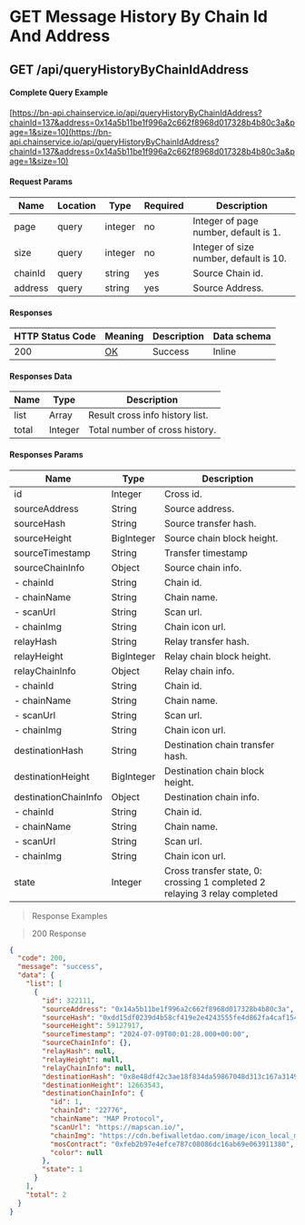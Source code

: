 # GET Message History By Chain Id And Address

## GET /api/queryHistoryByChainIdAddress

#### Complete Query Example

[https://bn-api.chainservice.io/api/queryHistoryByChainIdAddress?chainId=137&address=0x14a5b11be1f996a2c662f8968d017328b4b80c3a&page=1&size=10](https://bn-api.chainservice.io/api/queryHistoryByChainIdAddress?chainId=137&address=0x14a5b11be1f996a2c662f8968d017328b4b80c3a&page=1&size=10)

#### Request Params

| Name      | Location | Type   | Required | Description                         |
| --------- | -------- | ------ | -------- | ----------------------------------- |
| page      | query    | integer | no      | Integer of page number, default is 1.   |
| size      | query    | integer | no      | Integer of size number, default is 10.  |
| chainId   | query    | string | yes      | Source Chain id.   |
| address   | query    | string | yes      | Source Address. |

#### Responses

| HTTP Status Code | Meaning                                                 | Description | Data schema |
| ---------------- | ------------------------------------------------------- | ----------- | ----------- |
| 200              | [OK](https://tools.ietf.org/html/rfc7231#section-6.3.1) | Success     | Inline      |

#### Responses Data

| Name   | Type  | Description                |
| ------ | ----- | -------------------------- |
| list   | Array | Result cross info history list. |
| total   | Integer | Total number of cross history. |

#### Responses Params

| Name                | Type   | Description                               |
| ------------------- | ------ | ----------------------------------------- |
| id                  | Integer | Cross id.                           |
| sourceAddress       | String | Source address.                           |
| sourceHash          | String | Source transfer hash.                     |
| sourceHeight        | BigInteger | Source chain block height.                  |
| sourceTimestamp     | String | Transfer timestamp                         |
| sourceChainInfo     | Object | Source chain info.                            |
| - chainId           | String | Chain id.                               |
| - chainName         | String | Chain name.                             |
| - scanUrl           | String | Scan url.                                 |
| - chainImg          | String | Chain icon url.                          |
| relayHash          | String | Relay transfer hash.                     |
| relayHeight        | BigInteger | Relay chain block height.                  |
| relayChainInfo     | Object | Relay chain info.                            |
| - chainId           | String | Chain id.                               |
| - chainName         | String | Chain name.                             |
| - scanUrl           | String | Scan url.                                 |
| - chainImg          | String | Chain icon url.                          |
| destinationHash     | String | Destination chain transfer hash.                     |
| destinationHeight   | BigInteger | Destination chain block height.    |
| destinationChainInfo| Object | Destination chain info.                            |
| - chainId           | String | Chain id.                               |
| - chainName         | String | Chain name.                             |
| - scanUrl           | String | Scan url.                                 |
| - chainImg          | String | Chain icon url.                          |
| state               | Integer | Cross transfer state, 0: crossing 1 completed 2 relaying 3 relay completed                           |
> Response Examples

> 200 Response

```json
{
  "code": 200,
  "message": "success",
  "data": {
    "list": [
      {
        "id": 322111,
        "sourceAddress": "0x14a5b11be1f996a2c662f8968d017328b4b80c3a",
        "sourceHash": "0xdd15df0239d4b58cf419e2e4243555fe4d862fa4caf154086222dadd3d751013",
        "sourceHeight": 59127917,
        "sourceTimestamp": "2024-07-09T00:01:28.000+00:00",
        "sourceChainInfo": {},
        "relayHash": null,
        "relayHeight": null,
        "relayChainInfo": null,
        "destinationHash": "0x8e48df42c3ae18f834da59867048d313c167a3149bac9bfa62c04b78d1df36d7",
        "destinationHeight": 12663543,
        "destinationChainInfo": {
          "id": 1,
          "chainId": "22776",
          "chainName": "MAP Protocol",
          "scanUrl": "https://mapscan.io/",
          "chainImg": "https://cdn.befiwalletdao.com/image/icon_local_map_checked_3gfyyv.png",
          "mosContract": "0xfeb2b97e4efce787c08086dc16ab69e063911380",
          "color": null
        },
        "state": 1
      }
    ],
    "total": 2
  }
}
```
